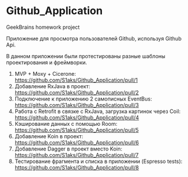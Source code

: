 # Github_Application
GeekBrains homework project

Приложение для просмотра пользователей Github, используя Github Api.

В данном приложении были протестированы разные шаблоны проектирования и фреймворки.
1. MVP + Moxy + Cicerone: https://github.com/S1aks/Github_Application/pull/1
2. Добавление RxJava в проект: https://github.com/S1aks/Github_Application/pull/2
3. Подключение к приложению 2 самописных EventBus: https://github.com/S1aks/Github_Application/pull/3
4. Работа с Retrofit в связке с RxJava, загрузка картинок через Coil: https://github.com/S1aks/Github_Application/pull/4
5. Кэширование данных с помощью Room: https://github.com/S1aks/Github_Application/pull/5
6. Добавление Koin в проект: https://github.com/S1aks/Github_Application/pull/6
7. Добавление Dagger в проект вместо Koin: https://github.com/S1aks/Github_Application/pull/7
8. Тестирование фрагмента и списка в приложении (Espresso tests): https://github.com/S1aks/Github_Application/pull/8
